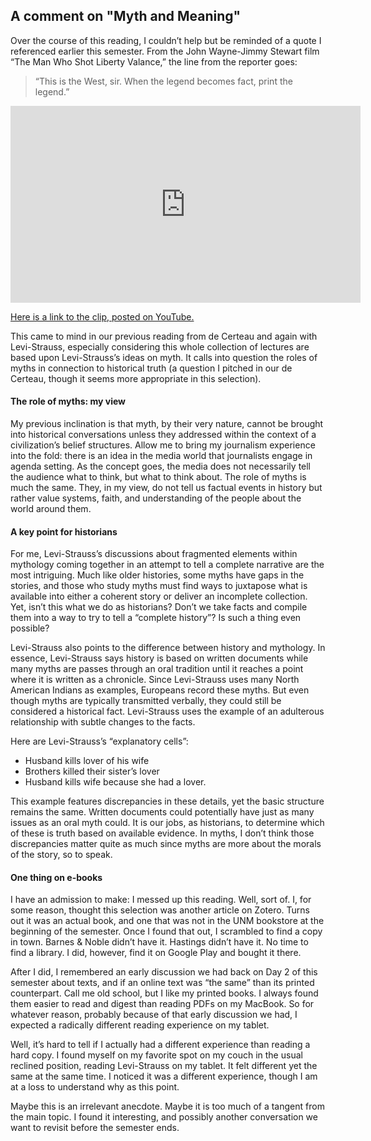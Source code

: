 <h2>A comment on "Myth and Meaning"</h2>
<p>Over the course of this reading, I couldn’t help but be reminded of a quote I referenced earlier this semester. From the John Wayne-Jimmy Stewart film “The Man Who Shot Liberty Valance,” the line from the reporter goes:<p>

<blockquote>“This is the West, sir. When the legend becomes fact, print the legend.” </blockquote>

<iframe width="560" height="315" src="https://www.youtube.com/embed/363ZAmQEA84" frameborder="0" allowfullscreen></iframe>

<p><a href="https://www.youtube.com/watch?v=363ZAmQEA84" target="_blank">Here is a link to the clip, posted on YouTube.</a></p>

<p>This came to mind in our previous reading from de Certeau and again with Levi-Strauss, especially considering this whole collection of lectures are based upon Levi-Strauss’s ideas on myth. It calls into question the roles of myths in connection to historical truth (a question I pitched in our de Certeau, though it seems more appropriate in this selection).</p>

<h4>The role of myths: my view</h4>

<p>My previous inclination is that myth, by their very nature, cannot be brought into historical conversations unless they addressed within the context of a civilization’s belief structures. Allow me to bring my journalism experience into the fold: there is an idea in the media world that journalists engage in agenda setting. As the concept goes, the media does not necessarily tell the audience what to think, but what to think about. The role of myths is much the same. They, in my view, do not tell us factual events in history but rather value systems, faith, and understanding of the people about the world around them. </p>

<h4>A key point for historians</h4>

<p>For me, Levi-Strauss’s discussions about fragmented elements within mythology coming together in an attempt to tell a complete narrative are the most intriguing. Much like older histories, some myths have gaps in the stories, and those who study myths must find ways to juxtapose what is available into either a coherent story or deliver an incomplete collection. Yet, isn’t this what we do as historians? Don’t we take facts and compile them into a way to try to tell a “complete history”? Is such a thing even possible? </p>

<p>Levi-Strauss also points to the difference between history and mythology. In essence, Levi-Strauss says history is based on written documents while many myths are passes through an oral tradition until it reaches a point where it is written as a chronicle. Since Levi-Strauss uses many North American Indians as examples, Europeans record these myths. But even though myths are typically transmitted verbally, they could still be considered a historical fact. Levi-Strauss uses the example of an adulterous relationship with subtle changes to the facts. </p>

<p>Here are Levi-Strauss’s “explanatory cells”:</p>

<ul>
<li>Husband kills lover of his wife</li>

<li>Brothers killed their sister’s lover</li>

<li>Husband kills wife because she had a lover.</li>

</ul>

<p>This example features discrepancies in these details, yet the basic structure remains the same. Written documents could potentially have just as many issues as an oral myth could. It is our jobs, as historians, to determine which of these is truth based on available evidence. In myths, I don’t think those discrepancies matter quite as much since myths are more about the morals of the story, so to speak.</p>

<h4>One thing on e-books</h4>

<p>I have an admission to make: I messed up this reading. Well, sort of. I, for some reason, thought this selection was another article on Zotero. Turns out it was an actual book, and one that was not in the UNM bookstore at the beginning of the semester. Once I found that out, I scrambled to find a copy in town. Barnes & Noble didn’t have it. Hastings didn’t have it. No time to find a library. I did, however, find it on Google Play and bought it there.</p>

<p>After I did, I remembered an early discussion we had back on Day 2 of this semester about texts, and if an online text was “the same” than its printed counterpart. Call me old school, but I like my printed books. I always found them easier to read and digest than reading PDFs on my MacBook. So for whatever reason, probably because of that early discussion we had, I expected a radically different reading experience on my tablet.</p>

<p>Well, it’s hard to tell if I actually had a different experience than reading a hard copy. I found myself on my favorite spot on my couch in the usual reclined position, reading Levi-Strauss on my tablet. It felt different yet the same at the same time. I noticed it was a different experience, though I am at a loss to understand why as this point. </p>

<p>Maybe this is an irrelevant anecdote. Maybe it is too much of a tangent from the main topic. I found it interesting, and possibly another conversation we want to revisit before the semester ends.</p>

